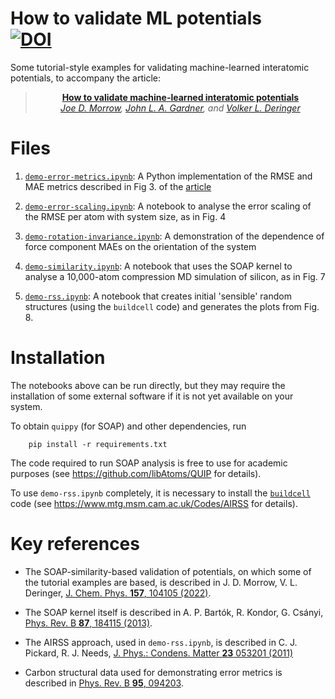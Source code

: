 # How to validate ML potentials &nbsp;&nbsp;&nbsp;&nbsp; [![DOI](https://zenodo.org/badge/599064648.svg)](https://zenodo.org/badge/latestdoi/599064648)

Some tutorial-style examples for validating machine-learned interatomic potentials, to accompany the article:

<div align="center">

> **[How to validate machine-learned interatomic potentials](https://arxiv.org/abs/2211.12484)**\
> _[Joe D. Morrow](https://twitter.com/JoeMorrow3594), [John L. A. Gardner](https://twitter.com/jla_gardner), and [Volker L. Deringer](http://deringer.chem.ox.ac.uk)_

</div>
 
 
# Files
1. [`demo-error-metrics.ipynb`](demo-error-metrics.ipynb): A Python implementation of the RMSE and MAE metrics described in Fig 3. of the [article](https://arxiv.org/abs/2211.12484)

2. [`demo-error-scaling.ipynb`](demo-error-scaling.ipynb): A notebook to analyse the error scaling of the RMSE per atom with system size, as in Fig. 4

3. [`demo-rotation-invariance.ipynb`](demo-rotation-invariance.ipynb): A demonstration of the dependence of force component MAEs on the orientation of the system

4. [`demo-similarity.ipynb`](demo-similarity.ipynb): A notebook that uses the SOAP kernel to analyse a 10,000-atom compression MD simulation of silicon, as in Fig. 7

5. [`demo-rss.ipynb`](demo-rss.ipynb): A notebook that creates initial 'sensible' random structures (using the `buildcell` code) and generates the plots from Fig. 8.

# Installation

The notebooks above can be run directly, but they may require the installation of some external software if it is not yet available on your system.

To obtain `quippy` (for SOAP) and other dependencies, run

        pip install -r requirements.txt

The code required to run SOAP analysis is free to use for academic purposes (see https://github.com/libAtoms/QUIP for details).

To use `demo-rss.ipynb` completely, it is necessary to install the [`buildcell`](https://www.mtg.msm.cam.ac.uk/files/airss-0.9.1.tgz) code (see https://www.mtg.msm.cam.ac.uk/Codes/AIRSS for details).

# Key references

* The SOAP-similarity-based validation of potentials, on which some of the tutorial examples are based, is described in J. D. Morrow, V. L. Deringer, [J. Chem. Phys. **157**, 104105 (2022)](https://doi.org/10.1063/5.0099929).

* The SOAP kernel itself is described in A. P. Bart&oacute;k, R. Kondor, G. Cs&aacute;nyi, [Phys. Rev. B **87**, 184115 (2013)](https://doi.org/10.1103/PhysRevB.87.184115).

* The AIRSS approach, used in `demo-rss.ipynb`, is described in C. J. Pickard, R. J. Needs, [J. Phys.: Condens. Matter **23** 053201 (2011)](https://doi.org/10.1088/0953-8984/23/5/053201)

* Carbon structural data used for demonstrating error metrics is described in [Phys. Rev. B **95**, 094203](https://doi.org/10.1103/PhysRevB.95.094203).


